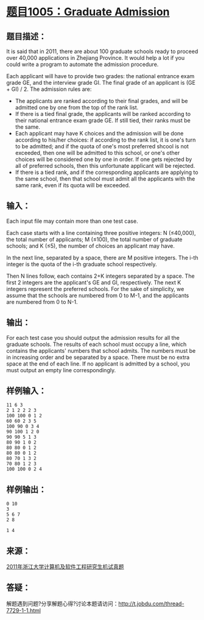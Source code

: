 # [题目1005：Graduate Admission]()

## 题目描述：

It is said that in 2011, there are about 100 graduate schools ready to proceed over 40,000 applications in Zhejiang Province. It would help a lot if you could write a program to automate the admission procedure.

Each applicant will have to provide two grades: the national entrance exam grade GE, and the interview grade GI. The final grade of an applicant is (GE + GI) / 2. The admission rules are:

- The applicants are ranked according to their final grades, and will be admitted one by one from the top of the rank list.
- If there is a tied final grade, the applicants will be ranked according to their national entrance exam grade GE. If still tied, their ranks must be the same.
- Each applicant may have K choices and the admission will be done according to his/her choices: if according to the rank list, it is one's turn to be admitted; and if the quota of one's most preferred shcool is not exceeded, then one will be admitted to this school, or one's other choices will be considered one by one in order. If one gets rejected by all of preferred schools, then this unfortunate applicant will be rejected.
- If there is a tied rank, and if the corresponding applicants are applying to the same school, then that school must admit all the applicants with the same rank, even if its quota will be exceeded.

## 输入：

Each input file may contain more than one test case.

Each case starts with a line containing three positive integers: N (≤40,000), the total number of applicants; M (≤100), the total number of graduate schools; and K (≤5), the number of choices an applicant may have.

In the next line, separated by a space, there are M positive integers. The i-th integer is the quota of the i-th graduate school respectively.

Then N lines follow, each contains 2+K integers separated by a space. The first 2 integers are the applicant's GE and GI, respectively. The next K integers represent the preferred schools. For the sake of simplicity, we assume that the schools are numbered from 0 to M-1, and the applicants are numbered from 0 to N-1.

## 输出：

For each test case you should output the admission results for all the graduate schools. The results of each school must occupy a line, which contains the applicants' numbers that school admits. The numbers must be in increasing order and be separated by a space. There must be no extra space at the end of each line. If no applicant is admitted by a school, you must output an empty line correspondingly.

## 样例输入：

```
11 6 3
2 1 2 2 2 3
100 100 0 1 2
60 60 2 3 5
100 90 0 3 4
90 100 1 2 0
90 90 5 1 3
80 90 1 0 2
80 80 0 1 2
80 80 0 1 2
80 70 1 3 2
70 80 1 2 3
100 100 0 2 4
```

## 样例输出：

```
0 10
3
5 6 7
2 8

1 4
```

## 来源：
[2011年浙江大学计算机及软件工程研究生机试真题](http://ac.jobdu.com/problemset.php?search=2011年浙江大学计算机及软件工程研究生机试真题)

## 答疑：
解题遇到问题?分享解题心得?讨论本题请访问：http://t.jobdu.com/thread-7729-1-1.html
